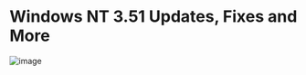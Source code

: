 # Windows NT 3.51 Updates, Fixes and More

![image](https://github.com/user-attachments/assets/eab0c38a-f945-4ac9-bd5a-4f5aca804351)

